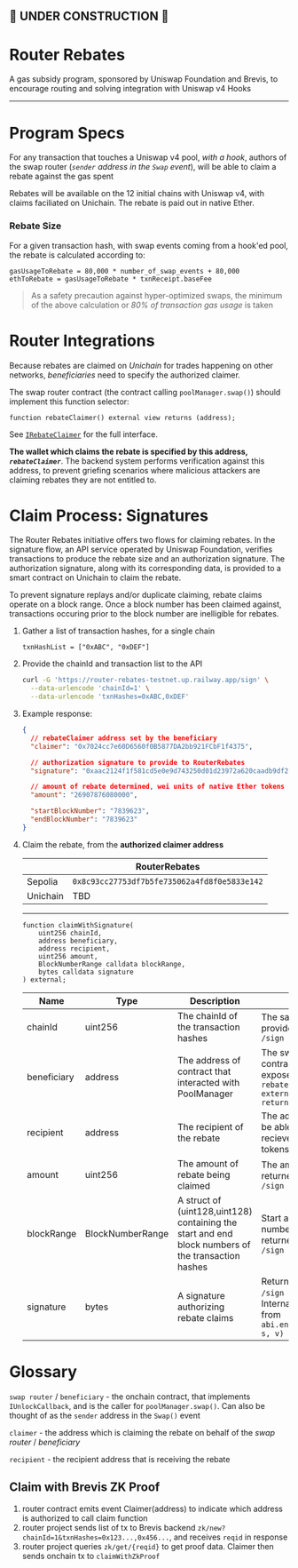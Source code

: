 ## :construction: UNDER CONSTRUCTION :construction:

# Router Rebates

A gas subsidy program, sponsored by Uniswap Foundation and Brevis, to encourage routing and solving integration with Uniswap v4 Hooks

---

# Program Specs

For any transaction that touches a Uniswap v4 pool, _with a hook_, authors of the swap router (_`sender` address in the `Swap` event_), will be able to claim a rebate against the gas spent

Rebates will be available on the 12 initial chains with Uniswap v4, with claims faciliated on Unichain. The rebate is paid out in native Ether.

### Rebate Size

For a given transaction hash, with swap events coming from a hook'ed pool, the rebate is calculated according to:

```
gasUsageToRebate = 80,000 * number_of_swap_events + 80,000
ethToRebate = gasUsageToRebate * txnReceipt.baseFee
```

> As a safety precaution against hyper-optimized swaps, the minimum of the above calculation or _80% of transaction gas usage_ is taken

# Router Integrations

Because rebates are claimed on _Unichain_ for trades happening on other networks, _beneficiaries_ need to specify the authorized claimer.

The swap router contract (the contract calling `poolManager.swap()`) should implement this function selector:

```solidity
function rebateClaimer() external view returns (address);
```

See [`IRebateClaimer`](foundry-contracts/src/interfaces/IRebateClaimer.sol) for the full interface.

**The wallet which claims the rebate is specified by this address, _`rebateClaimer`_**. The backend system performs verification against this address, to prevent griefing scenarios where malicious attackers are claiming rebates they are not entitled to.

# Claim Process: Signatures

The Router Rebates initiative offers two flows for claiming rebates. In the signature flow, an API service operated by Uniswap Foundation, verifies transactions to produce the rebate size and an authorization signature. The authorization signature, along with its corresponding data, is provided to a smart contract on Unichain to claim the rebate.

To prevent signature replays and/or duplicate claiming, rebate claims operate on a block range. Once a block number has been claimed against, transactions occuring prior to the block number are inelligible for rebates.

1. Gather a list of transaction hashes, for a single chain

   ```
   txnHashList = ["0xABC", "0xDEF"]
   ```

2. Provide the chainId and transaction list to the API

   ```bash
   curl -G 'https://router-rebates-testnet.up.railway.app/sign' \
     --data-urlencode 'chainId=1' \
     --data-urlencode 'txnHashes=0xABC,0xDEF'
   ```

3. Example response:

   ```json
   {
     // rebateClaimer address set by the beneficiary
     "claimer": "0x7024cc7e60D6560f0B5877DA2bb921FCbF1f4375",

     // authorization signature to provide to RouterRebates
     "signature": "0xaac2124f1f581cd5e0e9d743250d01d23972a620caadb9df223650be2b5e057862bb8436fb0be03bdd345067e2766d41a10ed2fb42d61d4729283bfd19fd79a71b",

     // amount of rebate determined, wei units of native Ether tokens
     "amount": "26907876080000",

     "startBlockNumber": "7839623",
     "endBlockNumber": "7839623"
   }
   ```

4. Claim the rebate, from the **authorized claimer address**

   |          | RouterRebates                                |
   | -------- | -------------------------------------------- |
   | Sepolia  | `0x8c93cc27753df7b5fe735062a4fd8f0e5833e142` |
   | Unichain | TBD                                          |

   ***

   ```solidity
   function claimWithSignature(
       uint256 chainId,
       address beneficiary,
       address recipient,
       uint256 amount,
       BlockNumberRange calldata blockRange,
       bytes calldata signature
   ) external;
   ```

   | Name        | Type             | Description                                                                                        | Notes                                                                                       |
   | ----------- | ---------------- | -------------------------------------------------------------------------------------------------- | ------------------------------------------------------------------------------------------- |
   | chainId     | uint256          | The chainId of the transaction hashes                                                              | The same chainId provided to the `GET /sign request`                                        |
   | beneficiary | address          | The address of contract that interacted with PoolManager                                           | The swap router contract, should expose a `rebateClaimer() external view returns (address)` |
   | recipient   | address          | The recipient of the rebate                                                                        | The address should be able to safely recieve native Ether tokens                            |
   | amount      | uint256          | The amount of rebate being claimed                                                                 | The amount returned the `GET /sign request`                                                 |
   | blockRange  | BlockNumberRange | A struct of (uint128,uint128) containing the start and end block numbers of the transaction hashes | Start and end block numbers are returned the `GET /sign request`                            |
   | signature   | bytes            | A signature authorizing rebate claims                                                              | Returned by the `GET /sign request`. Internally derived from `abi.encodePacked(r, s, v)`    |

# Glossary

`swap router` / `beneficiary` - the onchain contract, that implements `IUnlockCallback`, and is the caller for `poolManager.swap()`. Can also be thought of as the `sender` address in the `Swap()` event

`claimer` - the address which is claiming the rebate on behalf of the _swap router_ / _beneficiary_

`recipient` - the recipient address that is receiving the rebate

## Claim with Brevis ZK Proof

1. router contract emits event Claimer(address) to indicate which address is authorized to call claim function
2. router project sends list of tx to Brevis backend `zk/new?chainId=1&txnHashes=0x123...,0x456...`, and receives `reqid` in response
3. router project queries `zk/get/{reqid}` to get proof data. Claimer then sends onchain tx to `claimWithZkProof`

```

```

```

```
